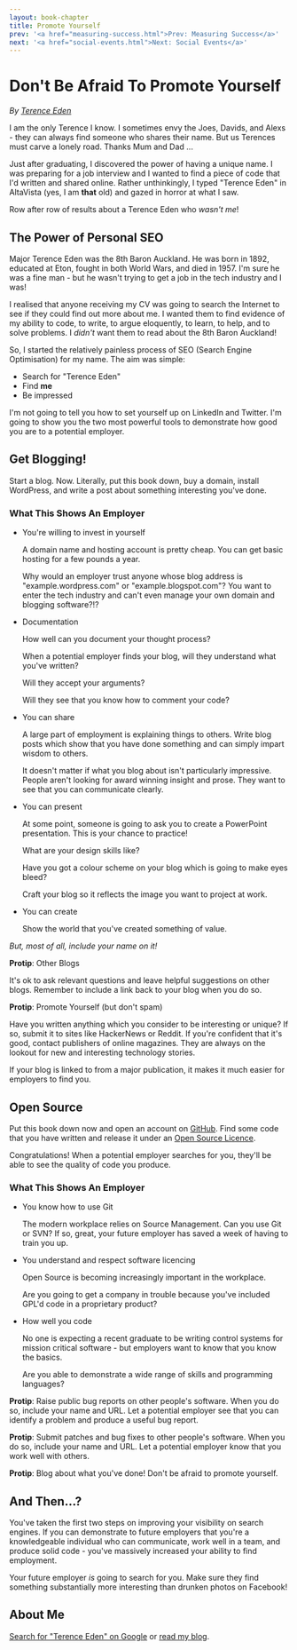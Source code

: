 ```yaml
---
layout: book-chapter
title: Promote Yourself
prev: '<a href="measuring-success.html">Prev: Measuring Success</a>'
next: '<a href="social-events.html">Next: Social Events</a>'
---
```


# Don't Be Afraid To Promote Yourself

_By [Terence Eden](#about_me)_

I am the only Terence I know.  I sometimes envy the Joes, Davids, and Alexs - they can always find someone who shares their name.  But us Terences must carve a lonely road.  Thanks Mum and Dad ...

Just after graduating, I discovered the power of having a unique name.  I was preparing for a job interview and I wanted to find a piece of code that I'd written and shared online.  Rather unthinkingly, I typed "Terence Eden" in AltaVista (yes, I am __that__ old) and gazed in horror at what I saw.

Row after row of results about a Terence Eden who *wasn't me*!

## The Power of Personal SEO

Major Terence Eden was the 8th Baron Auckland.  He was born in 1892, educated at Eton, fought in both World Wars, and died in 1957.  I'm sure he was a fine man - but he wasn't trying to get a job in the tech industry and I was!

I realised that anyone receiving my CV was going to search the Internet to see if they could find out more about me.  I wanted them to find evidence of my ability to code, to write, to argue eloquently, to learn, to help, and to solve problems.  I *didn't* want them to read about the 8th Baron Auckland!

So, I started the relatively painless process of SEO (Search Engine Optimisation) for my name. The aim was simple:

+ Search for "Terence Eden"
+ Find __me__
+ Be impressed

I'm not going to tell you how to set yourself up on LinkedIn and Twitter.  I'm going to show you the two most powerful tools to demonstrate how good you are to a potential employer.

## Get Blogging!

Start a blog.  Now.  Literally, put this book down, buy a domain, install WordPress, and write a post about something interesting you've done.

### What This Shows An Employer

+ You're willing to invest in yourself

	A domain name and hosting account is pretty cheap.  You can get basic hosting for a few pounds a year.

	Why would an employer trust anyone whose blog address is "example.wordpress.com" or "example.blogspot.com"?  You want to enter the tech industry and can't even manage your own domain and blogging software?!?

+ Documentation

	How well can you document your thought process?

	When a potential employer finds your blog, will they understand what you've written?

	Will they accept your arguments?

	Will they see that you know how to comment your code?

+ You can share

	A large part of employment is explaining things to others.  Write blog posts which show that you have done something and can simply impart wisdom to others.

	It doesn't matter if what you blog about isn't particularly impressive.  People aren't looking for award winning insight and prose.  They want to see that you can communicate clearly.

+ You can present

	At some point, someone is going to ask you to create a PowerPoint presentation.  This is your chance to practice!

	What are your design skills like?

	Have you got a colour scheme on your blog which is going to make eyes bleed?

	Craft your blog so it reflects the image you want to project at work.

+ You can create

	Show the world that you've created something of value.

*But, most of all, include your name on it!*

__Protip__: Other Blogs

It's ok to ask relevant questions and leave helpful suggestions on other blogs.  Remember to include a link back to your blog when you do so.

__Protip__: Promote Yourself (but don't spam)

Have you written anything which you consider to be interesting or unique?  If so, submit it to sites like HackerNews or Reddit.  If you're confident that it's good, contact publishers of online magazines.  They are always on the lookout for new and interesting technology stories.

If your blog is linked to from a major publication, it makes it much easier for employers to find you.

## Open Source

Put this book down now and open an account on [GitHub](https://github.com/).  Find some code that you have written and release it under an [Open Source Licence](http://opensource.org/licenses).

Congratulations! When a potential employer searches for you, they'll be able to see the quality of code you produce.

### What This Shows An Employer

+ You know how to use Git

	The modern workplace relies on Source Management.  Can you use Git or SVN?  If so, great, your future employer has saved a week of having to train you up.

+ You understand and respect software licencing

	Open Source is becoming increasingly important in the workplace.

	Are you going to get a company in trouble because you've included GPL'd code in a proprietary product?

+ How well you code

	No one is expecting a recent graduate to be writing control systems for mission critical software - but employers want to know that you know the basics.

	Are you able to demonstrate a wide range of skills and programming languages?

__Protip__: Raise public bug reports on other people's software.  When you do so, include your name and URL.  Let a potential employer see that you can identify a problem and produce a useful bug report.

__Protip__: Submit patches and bug fixes to other people's software.  When you do so, include your name and URL.  Let a potential employer know that you work well with others.

__Protip__: Blog about what you've done!  Don't be afraid to promote yourself.

## And Then...?

You've taken the first two steps on improving your visibility on search engines.  If you can demonstrate to future employers that you're a knowledgeable individual who can communicate, work well in a team, and produce solid code - you've massively increased your ability to find employment.

Your future employer *is* going to search for you.  Make sure they find something substantially more interesting than drunken photos on Facebook!

## About Me

[Search for "Terence Eden" on Google](https://www.google.co.uk/search?q=terence+eden) or [read my blog](http://shkspr.mobi/blog/).